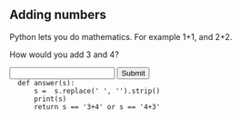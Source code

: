 ## Adding numbers

Python lets you do mathematics. For example 1+1, and 2+2.

How would you add 3 and 4?
<form method='POST'>
  <input name='answer'>
  <input type='submit' value='Submit'>
  <code class='code_checker'>
  def answer(s):
      s =  s.replace(' ', '').strip()
      print(s)
      return s == '3+4' or s == '4+3'
  </code>
</form>
